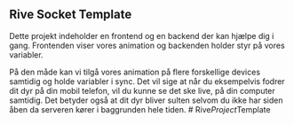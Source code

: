 ## Rive Socket Template

Dette projekt indeholder en frontend og en backend der kan hjælpe dig i gang.
Frontenden viser vores animation og backenden holder styr på vores variabler.

På den måde kan vi tilgå vores animation på flere forskellige devices samtidig og holde
variabler i sync. Det vil sige at når du eksempelvis fodrer dit dyr på din mobil telefon,
vil du kunne se det ske live, på din computer samtidig. Det betyder også at dit dyr bliver sulten
selvom du ikke har siden åben da serveren kører i baggrunden hele tiden.
#   R i v e _ P r o j e c t _ T e m p l a t e  
 